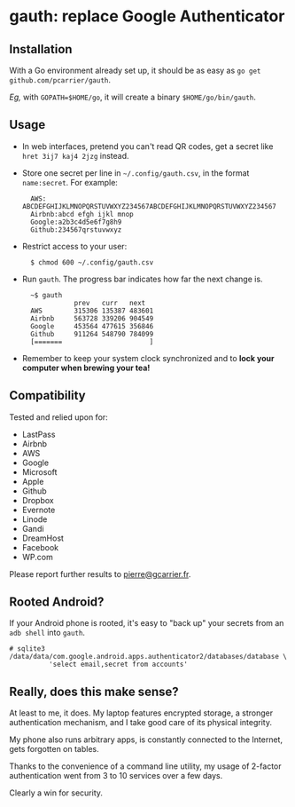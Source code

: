 gauth: replace Google Authenticator
===================================

Installation
------------

With a Go environment already set up, it should be as easy as `go get github.com/pcarrier/gauth`.

*Eg,* with `GOPATH=$HOME/go`, it will create a binary `$HOME/go/bin/gauth`.

Usage
-----

- In web interfaces, pretend you can't read QR codes, get a secret like `hret 3ij7 kaj4 2jzg` instead.
- Store one secret per line in `~/.config/gauth.csv`, in the format `name:secret`. For example:

        AWS:   ABCDEFGHIJKLMNOPQRSTUVWXYZ234567ABCDEFGHIJKLMNOPQRSTUVWXYZ234567
        Airbnb:abcd efgh ijkl mnop
        Google:a2b3c4d5e6f7g8h9
        Github:234567qrstuvwxyz

- Restrict access to your user:

        $ chmod 600 ~/.config/gauth.csv

- Run `gauth`. The progress bar indicates how far the next change is.

        ~$ gauth
                   prev   curr   next
        AWS        315306 135387 483601
        Airbnb     563728 339206 904549
        Google     453564 477615 356846
        Github     911264 548790 784099
        [=======                      ]

- Remember to keep your system clock synchronized and to **lock your computer when brewing your tea!**

Compatibility
-------------

Tested and relied upon for:

- LastPass
- Airbnb
- AWS
- Google
- Microsoft
- Apple
- Github
- Dropbox
- Evernote
- Linode
- Gandi
- DreamHost
- Facebook
- WP.com

Please report further results to pierre@gcarrier.fr.

Rooted Android?
---------------

If your Android phone is rooted, it's easy to "back up" your secrets from an `adb shell` into `gauth`.

    # sqlite3 /data/data/com.google.android.apps.authenticator2/databases/database \
              'select email,secret from accounts'

Really, does this make sense?
-----------------------------

At least to me, it does. My laptop features encrypted storage, a stronger authentication mechanism,
and I take good care of its physical integrity.

My phone also runs arbitrary apps, is constantly connected to the Internet, gets forgotten on tables.

Thanks to the convenience of a command line utility, my usage of 2-factor authentication went from
3 to 10 services over a few days.

Clearly a win for security.
